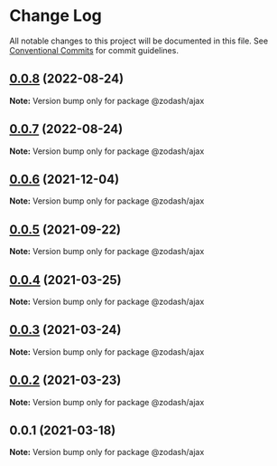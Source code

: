# Change Log

All notable changes to this project will be documented in this file.
See [Conventional Commits](https://conventionalcommits.org) for commit guidelines.

## [0.0.8](https://github.com/zcorky/zodash/compare/@zodash/ajax@0.0.7...@zodash/ajax@0.0.8) (2022-08-24)

**Note:** Version bump only for package @zodash/ajax





## [0.0.7](https://github.com/zcorky/zodash/compare/@zodash/ajax@0.0.6...@zodash/ajax@0.0.7) (2022-08-24)

**Note:** Version bump only for package @zodash/ajax





## [0.0.6](https://github.com/zcorky/zodash/compare/@zodash/ajax@0.0.5...@zodash/ajax@0.0.6) (2021-12-04)

**Note:** Version bump only for package @zodash/ajax





## [0.0.5](https://github.com/zcorky/zodash/compare/@zodash/ajax@0.0.4...@zodash/ajax@0.0.5) (2021-09-22)

**Note:** Version bump only for package @zodash/ajax





## [0.0.4](https://github.com/zcorky/zodash/compare/@zodash/ajax@0.0.3...@zodash/ajax@0.0.4) (2021-03-25)

**Note:** Version bump only for package @zodash/ajax





## [0.0.3](https://github.com/zcorky/zodash/compare/@zodash/ajax@0.0.2...@zodash/ajax@0.0.3) (2021-03-24)

**Note:** Version bump only for package @zodash/ajax





## [0.0.2](https://github.com/zcorky/zodash/compare/@zodash/ajax@0.0.1...@zodash/ajax@0.0.2) (2021-03-23)

**Note:** Version bump only for package @zodash/ajax





## 0.0.1 (2021-03-18)

**Note:** Version bump only for package @zodash/ajax
